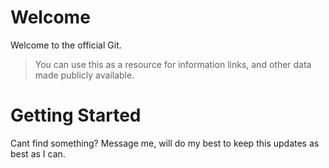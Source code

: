 # Welcome
Welcome to the official Git.
> You can use this as a resource for information links, and other data made publicly available. 

# Getting Started
Cant find something? Message me, will do my best to keep this updates as best as I can.
